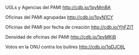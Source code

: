 UGLs y Agencias del PAMI
http://cdb.io/1pyMmBA

Oficinas del PAMI agrupadas
http://cdb.io/1pyN1CY

Oficinas del PAMI por fecha de creación
http://cdb.io/YhFZIT

Densidad de oficinas del PAMI
http://cdb.io/1pyMKjB

Votos en la ONU contra los buitres
http://cdb.io/1qDJC6L


